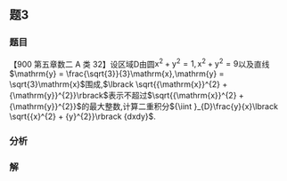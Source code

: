 ## 题3
### 题目
【900 第五章数二 A 类 32】设区域$\mathrm{D}$由圆${\mathrm{x}}^{2} + {\mathrm{y}}^{2} = 1,{\mathrm{x}}^{2} + {\mathrm{y}}^{2} = 9$以及直线$\mathrm{y} = \frac{\sqrt{3}}{3}\mathrm{x},\mathrm{y} = \sqrt{3}\mathrm{x}$围成,$\lbrack  \sqrt{{\mathrm{x}}^{2} + {\mathrm{y}}^{2}}\rbrack$表示不超过$\sqrt{{\mathrm{x}}^{2} + {\mathrm{y}}^{2}}$的最大整数,计算二重积分${\iint }_{D}\frac{y}{x}\lbrack  \sqrt{{x}^{2} + {y}^{2}}\rbrack  {dxdy}$.
### 分析

### 解